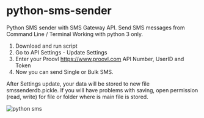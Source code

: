 # python-sms-sender
Python SMS sender with SMS Gateway API. Send SMS messages from Command Line / Terminal
Working with python 3 only.

1. Download and run script
2. Go to API Settings - Update Settings
3. Enter your Proovl <a href="https://www.proovl.com" target="_blank">https://www.proovl.com</a> API Number, UserID and Token
4. Now you can send Single or Bulk SMS.

After Settings update, your data will be stored to new file smssenderdb.pickle. If you will have problems with saving,
open permission (read, write) for file or folder where is main file is stored.


![python sms](https://repository-images.githubusercontent.com/183734063/854caf80-68dc-11e9-8694-8ce512b70833)

